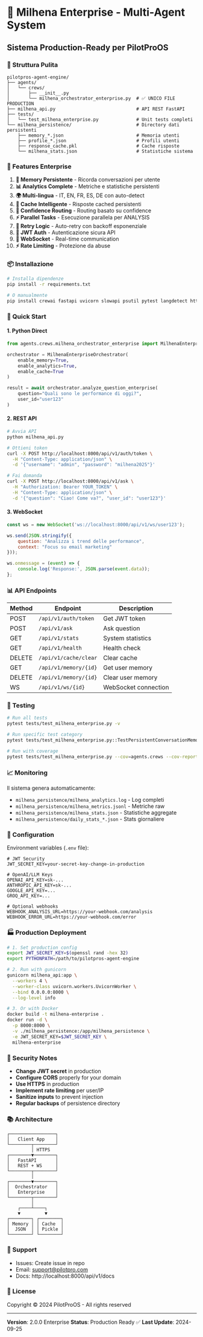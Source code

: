 # 🤖 Milhena Enterprise - Multi-Agent System

## Sistema Production-Ready per PilotProOS

### 📁 Struttura Pulita

```
pilotpros-agent-engine/
├── agents/
│   └── crews/
│       ├── __init__.py
│       └── milhena_orchestrator_enterprise.py  # ✅ UNICO FILE PRODUCTION
├── milhena_api.py                              # API REST FastAPI
├── tests/
│   └── test_milhena_enterprise.py              # Unit tests completi
└── milhena_persistence/                        # Directory dati persistenti
    ├── memory_*.json                           # Memoria utenti
    ├── profile_*.json                          # Profili utenti
    ├── response_cache.pkl                      # Cache risposte
    └── milhena_stats.json                      # Statistiche sistema
```

### 🚀 Features Enterprise

1. **🧠 Memory Persistente** - Ricorda conversazioni per utente
2. **📊 Analytics Complete** - Metriche e statistiche persistenti
3. **🌍 Multi-lingua** - IT, EN, FR, ES, DE con auto-detect
4. **💾 Cache Intelligente** - Risposte cached persistenti
5. **🎯 Confidence Routing** - Routing basato su confidence
6. **⚡ Parallel Tasks** - Esecuzione parallela per ANALYSIS
7. **🔁 Retry Logic** - Auto-retry con backoff esponenziale
8. **🔐 JWT Auth** - Autenticazione sicura API
9. **📡 WebSocket** - Real-time communication
10. **⚡ Rate Limiting** - Protezione da abuse

### 📦 Installazione

```bash
# Installa dipendenze
pip install -r requirements.txt

# O manualmente
pip install crewai fastapi uvicorn slowapi psutil pytest langdetect httpx pyjwt colorama
```

### 🎯 Quick Start

#### 1. Python Direct
```python
from agents.crews.milhena_orchestrator_enterprise import MilhenaEnterpriseOrchestrator

orchestrator = MilhenaEnterpriseOrchestrator(
    enable_memory=True,
    enable_analytics=True,
    enable_cache=True
)

result = await orchestrator.analyze_question_enterprise(
    question="Quali sono le performance di oggi?",
    user_id="user123"
)
```

#### 2. REST API
```bash
# Avvia API
python milhena_api.py

# Ottieni token
curl -X POST http://localhost:8000/api/v1/auth/token \
  -H "Content-Type: application/json" \
  -d '{"username": "admin", "password": "milhena2025"}'

# Fai domanda
curl -X POST http://localhost:8000/api/v1/ask \
  -H "Authorization: Bearer YOUR_TOKEN" \
  -H "Content-Type: application/json" \
  -d '{"question": "Ciao! Come va?", "user_id": "user123"}'
```

#### 3. WebSocket
```javascript
const ws = new WebSocket('ws://localhost:8000/api/v1/ws/user123');

ws.send(JSON.stringify({
    question: "Analizza i trend delle performance",
    context: "Focus su email marketing"
}));

ws.onmessage = (event) => {
    console.log('Response:', JSON.parse(event.data));
};
```

### 📊 API Endpoints

| Method | Endpoint | Description |
|--------|----------|-------------|
| POST | `/api/v1/auth/token` | Get JWT token |
| POST | `/api/v1/ask` | Ask question |
| GET | `/api/v1/stats` | System statistics |
| GET | `/api/v1/health` | Health check |
| DELETE | `/api/v1/cache/clear` | Clear cache |
| GET | `/api/v1/memory/{id}` | Get user memory |
| DELETE | `/api/v1/memory/{id}` | Clear user memory |
| WS | `/api/v1/ws/{id}` | WebSocket connection |

### 🧪 Testing

```bash
# Run all tests
pytest tests/test_milhena_enterprise.py -v

# Run specific test category
pytest tests/test_milhena_enterprise.py::TestPersistentConversationMemory -v

# Run with coverage
pytest tests/test_milhena_enterprise.py --cov=agents.crews --cov-report=html
```

### 📈 Monitoring

Il sistema genera automaticamente:
- `milhena_persistence/milhena_analytics.log` - Log completi
- `milhena_persistence/milhena_metrics.jsonl` - Metriche raw
- `milhena_persistence/milhena_stats.json` - Statistiche aggregate
- `milhena_persistence/daily_stats_*.json` - Stats giornaliere

### 🔧 Configuration

Environment variables (`.env` file):
```env
# JWT Security
JWT_SECRET_KEY=your-secret-key-change-in-production

# OpenAI/LLM Keys
OPENAI_API_KEY=sk-...
ANTHROPIC_API_KEY=sk-...
GOOGLE_API_KEY=...
GROQ_API_KEY=...

# Optional webhooks
WEBHOOK_ANALYSIS_URL=https://your-webhook.com/analysis
WEBHOOK_ERROR_URL=https://your-webhook.com/error
```

### 🏭 Production Deployment

```bash
# 1. Set production config
export JWT_SECRET_KEY=$(openssl rand -hex 32)
export PYTHONPATH=/path/to/pilotpros-agent-engine

# 2. Run with gunicorn
gunicorn milhena_api:app \
  --workers 4 \
  --worker-class uvicorn.workers.UvicornWorker \
  --bind 0.0.0.0:8000 \
  --log-level info

# 3. Or with Docker
docker build -t milhena-enterprise .
docker run -d \
  -p 8000:8000 \
  -v ./milhena_persistence:/app/milhena_persistence \
  -e JWT_SECRET_KEY=$JWT_SECRET_KEY \
  milhena-enterprise
```

### 🔐 Security Notes

- **Change JWT secret** in production
- **Configure CORS** properly for your domain
- **Use HTTPS** in production
- **Implement rate limiting** per user/IP
- **Sanitize inputs** to prevent injection
- **Regular backups** of persistence directory

### 📚 Architecture

```
┌─────────────────┐
│   Client App    │
└────────┬────────┘
         │ HTTPS
┌────────▼────────┐
│   FastAPI       │
│   REST + WS     │
└────────┬────────┘
         │
┌────────▼────────┐
│  Orchestrator   │
│   Enterprise    │
└────────┬────────┘
         │
    ┌────┴────┐
    ▼         ▼
┌────────┐ ┌────────┐
│ Memory │ │ Cache  │
│  JSON  │ │ Pickle │
└────────┘ └────────┘
```

### 🤝 Support

- Issues: Create issue in repo
- Email: support@pilotpro.com
- Docs: http://localhost:8000/api/v1/docs

### 📝 License

Copyright © 2024 PilotProOS - All rights reserved

---

**Version**: 2.0.0 Enterprise
**Status**: Production Ready ✅
**Last Update**: 2024-09-25
